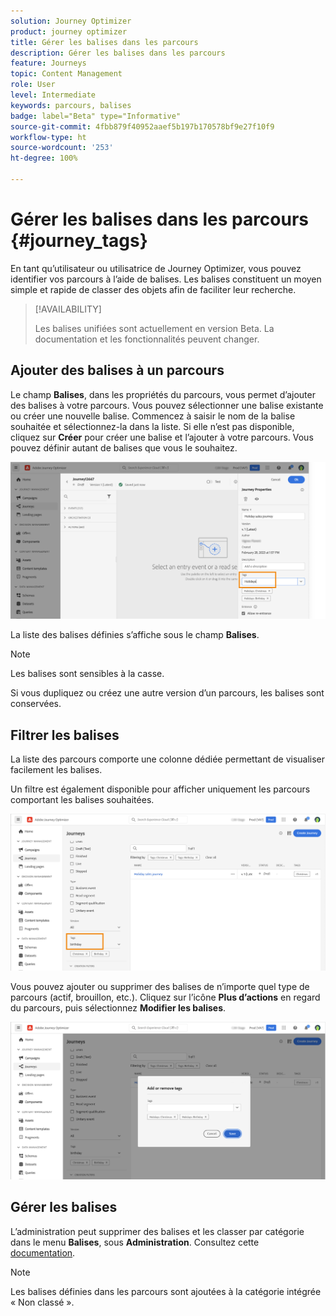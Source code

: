 ```yaml
---
solution: Journey Optimizer
product: journey optimizer
title: Gérer les balises dans les parcours
description: Gérer les balises dans les parcours
feature: Journeys
topic: Content Management
role: User
level: Intermediate
keywords: parcours, balises
badge: label="Beta" type="Informative"
source-git-commit: 4fbb879f40952aaef5b197b170578bf9e27f10f9
workflow-type: ht
source-wordcount: '253'
ht-degree: 100%

---
```


# Gérer les balises dans les parcours {#journey_tags}

En tant qu’utilisateur ou utilisatrice de Journey Optimizer, vous pouvez identifier vos parcours à l’aide de balises. Les balises constituent un moyen simple et rapide de classer des objets afin de faciliter leur recherche.

>[!AVAILABILITY]
>
> Les balises unifiées sont actuellement en version Beta. La documentation et les fonctionnalités peuvent changer.

## Ajouter des balises à un parcours

Le champ **Balises**, dans les propriétés du parcours, vous permet d’ajouter des balises à votre parcours. Vous pouvez sélectionner une balise existante ou créer une nouvelle balise. Commencez à saisir le nom de la balise souhaitée et sélectionnez-la dans la liste. Si elle n’est pas disponible, cliquez sur **Créer** pour créer une balise et l’ajouter à votre parcours. Vous pouvez définir autant de balises que vous le souhaitez.

![](assets/tags1.png)

La liste des balises définies s’affiche sous le champ **Balises**.

>[!NOTE]
>
> Les balises sont sensibles à la casse.
> 
> Si vous dupliquez ou créez une autre version d’un parcours, les balises sont conservées.

## Filtrer les balises

La liste des parcours comporte une colonne dédiée permettant de visualiser facilement les balises.

Un filtre est également disponible pour afficher uniquement les parcours comportant les balises souhaitées.

![](assets/tags2.png)

Vous pouvez ajouter ou supprimer des balises de n’importe quel type de parcours (actif, brouillon, etc.). Cliquez sur l’icône **Plus d’actions** en regard du parcours, puis sélectionnez **Modifier les balises**.

![](assets/tags3.png)

## Gérer les balises

L’administration peut supprimer des balises et les classer par catégorie dans le menu **Balises**, sous **Administration**. Consultez cette [documentation](https://experienceleague.adobe.com/docs/experience-platform/administrative-tags/overview.html?lang=fr).

>[!NOTE]
>
> Les balises définies dans les parcours sont ajoutées à la catégorie intégrée « Non classé ».
